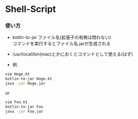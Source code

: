 # Shell-Script

### 使い方  
- kotlin-to-jar ファイル名(拡張子の有無は問わない)  
  コマンドを実行するとファイル名.jarが生成される

- /usr/local/bin(mac)とかにおくとコマンドとして使える(はず)  

- 例  

```bash
vim Hoge.kt
kotlin-to-jar Hoge.kt
java -jar Hoge.jar
```

or  

```bash
vim Foo.kt
kotlin-to-jar Foo
java -jar Foo.jar
```
